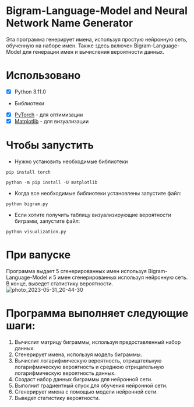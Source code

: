 # Bigram-Language-Model and Neural Network Name Generator

Эта программа генерирует имена, используя простую нейронную сеть, обученную на наборе имен. Также здесь включен Bigram-Language-Model для генерации имен и вычисления вероятности данных.

# Использовано

- [x] Python 3.11.0
- Библиотеки
- [x] [PyTorch](https://pytorch.org/get-started/locally/) - для оптимизации
- [x] [Matplotlib](https://matplotlib.org/stable/users/installing/index.html) - для визуализации

# Чтобы запустить
- Нужно установить необходимые библиотеки

```pip install torch```

```python -m pip install -U matplotlib```

- Когда все необходимые библиотеки установлены запустите файл:

``` python bigram.py ```

- Если хотите получить таблицу визуализирующие вероятности биграмм, запустите файл:

``` python visualization.py ```

# При вапуске
Программа выдает 5 сгенерированных имен используя Bigram-Language-Model и 5 имен сгенерированных используя нейронную сеть. В конце, выведет статистику вероятности.
![photo_2023-05-31_20-44-30](https://github.com/timalikov/Bigram-Language-Model/assets/98729310/b3f8d39f-7137-4726-9b5f-84012b504e69)


# Программа выполняет следующие шаги:
1) Вычислит матрицу биграммы, используя предоставленный набор данных.
2) Сгенерирует имена, используя модель биграммы.
3) Вычислит логарифмическую вероятность, отрицательную логарифмическую вероятность и среднюю отрицательную логарифмическую вероятность данных.
4) Создаст набор данных биграммы для нейронной сети.
5) Выполнит градиентный спуск для обучения нейронной сети.
6) Сгенерирует имена с помощью модели нейронной сети.
7) Выведет статистику вероятности.

